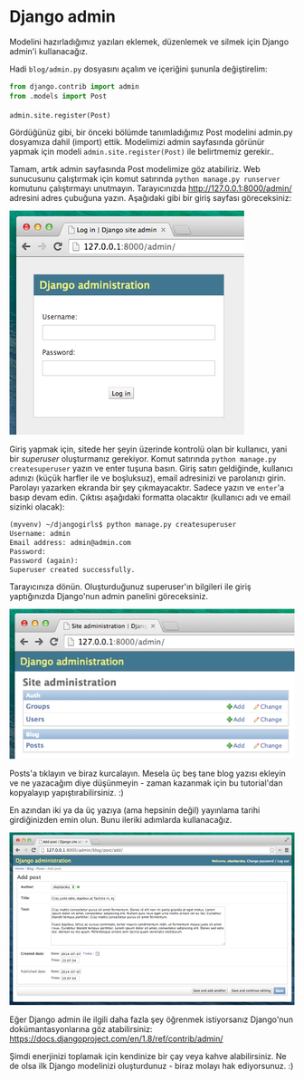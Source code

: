 # Django admin

Modelini hazırladığımız yazıları eklemek, düzenlemek ve silmek için Django admin'i kullanacağız.

Hadi `blog/admin.py` dosyasını açalım ve içeriğini şununla değiştirelim:

```python
from django.contrib import admin
from .models import Post

admin.site.register(Post)
```

Gördüğünüz gibi, bir önceki bölümde tanımladığımız Post modelini admin.py dosyamıza dahil (import) ettik. Modelimizi admin sayfasında görünür yapmak için modeli `admin.site.register(Post)` ile belirtmemiz gerekir..

Tamam, artık admin sayfasında Post modelimize göz atabiliriz. Web sunucusunu çalıştırmak için komut satırında `python manage.py runserver` komutunu çalıştırmayı unutmayın. Tarayıcınızda http://127.0.0.1:8000/admin/ adresini adres çubuğuna yazın. Aşağıdaki gibi bir giriş sayfası göreceksiniz:

![Giriş sayfası][1]

 [1]: images/login_page2.png

Giriş yapmak için, sitede her şeyin üzerinde kontrolü olan bir kullanıcı, yani bir *superuser* oluşturmanız gerekiyor. Komut satırında `python manage.py createsuperuser` yazın ve enter tuşuna basın. Giriş satırı geldiğinde, kullanıcı adınızı (küçük harfler ile ve boşluksuz), email adresinizi ve parolanızı girin. Parolayı yazarken ekranda bir şey çıkmayacaktır. Sadece yazın ve `enter`'a basıp devam edin. Çıktısı aşağıdaki formatta olacaktır (kullanıcı adı ve email sizinki olacak):

    (myvenv) ~/djangogirls$ python manage.py createsuperuser
    Username: admin
    Email address: admin@admin.com
    Password:
    Password (again):
    Superuser created successfully.

Tarayıcınıza dönün. Oluşturduğunuz superuser'ın bilgileri ile giriş yaptığınızda Django'nun admin panelini göreceksiniz.

![Django admin][2]

 [2]: images/django_admin3.png

Posts'a tıklayın ve biraz kurcalayın. Mesela üç beş tane blog yazısı ekleyin ve ne yazacağım diye düşünmeyin - zaman kazanmak için bu tutorial'dan kopyalayıp yapıştırabilirsiniz. :)

En azından iki ya da üç yazıya (ama hepsinin değil) yayınlama tarihi girdiğinizden emin olun. Bunu ileriki adımlarda kullanacağız.

![Django admin][3]

 [3]: images/edit_post3.png

Eğer Django admin ile ilgili daha fazla şey öğrenmek istiyorsanız Django'nun dokümantasyonlarına göz atabilirsiniz: https://docs.djangoproject.com/en/1.8/ref/contrib/admin/

Şimdi enerjinizi toplamak için kendinize bir çay veya kahve alabilirsiniz. Ne de olsa ilk Django modelinizi oluşturdunuz - biraz molayı hak ediyorsunuz. :)